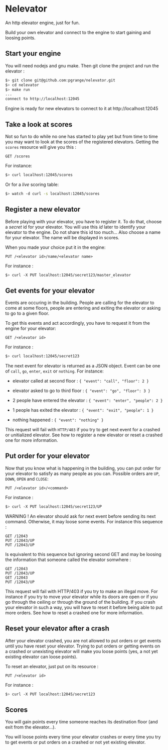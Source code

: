 # Nelevator

An http elevator engine, just for fun.

Build your own elevator and connect to the engine to start gaining and loosing points.

## Start your engine

You will need nodejs and gnu make. Then git clone the project and run the elevator :

```bash
$> git clone git@github.com:pgrange/nelevator.git
$> cd nelevator
$> make run
...
connect to http://localhost:12045
```
Engine is ready for new elevators to connect to it at http://localhost:12045

## Take a look at scores

Not so fun to do while no one has started to play yet but from time to time you may want to look at the scores of the registered elevators. Getting the `scores` resource will give you this :

```
GET /scores
```

For instance:

```bash
$> curl localhost:12045/scores
```

Or for a _live_ scoring table:

```bash
$> watch -d curl -s localhost:12045/scores
```

## Register a new elevator

Before playing with your elevator, you have to register it. To do that, choose a _secret_ id for your elevator. You will use this _id_ later to identify your elevator to the engine. Do not share this id too much... Also choose a name for your elevator. The name will be displayed in scores.

When you made your choice put it in the engine:

```
PUT /<elevator id>/name/<elevator name>
```

For instance :

```bash
$> curl -X PUT localhost:12045/secret123/master_elevator
```

## Get events for your elevator

Events are occuring in the building. People are calling for the elevator to come at some floors, people are entering and exiting the elevator or asking to go to a given floor.

To get this events and act accordingly, you have to request it from the engine for your elevator:

```
GET /<elevator id>
```

For instance :

```bash
$> curl localhost:12045/secret123
```

The next event for elevator is returned as a JSON object. Event can be one of `call`, `go`, `enter`, `exit` or `nothing`. For instance:

* elevator called at second floor : `{ "event": "call", "floor": 2 }`

* elevator asked to go to third floor : `{ "event": "go", "floor": 3 }`

* 2 people have entered the elevator : `{ "event": "enter", "people": 2 }`

* 1 people has exited the elevator : `{ "event": "exit", "people": 1 }`

* nothing happened : `{ "event": "nothing" }`
    
This request will fail with `HTTP/403` if you try to get next event for a crashed or unitialized elevator. See how to register a new elevator or reset a crashed one for more information.

## Put order for your elevator

Now that you know what is happening in the building, you can put order for your elevator to satisfy as many people as you can. Possible orders are `UP`, `DOWN`, `OPEN` and `CLOSE`:

```
PUT /<elevator id>/<command>
```

For instance :

```bash
$> curl -X PUT localhost:12045/secret123/UP
```

WARNING ! An elevator should ask for next event before sending its next command. Otherwise, it may loose some events. For instance this sequence :
```
GET /12043
PUT /12043/UP
PUT /12043/UP
```

Is equivalent to this sequence but ignoring second GET and may be loosing the information that someone called the elevator somwhere :
```
GET /12043
PUT /12043/UP
GET /12043
PUT /12043/UP
```

This request will fail with HTTP/403 if you try to make an illegal move. For instance if you try to move your elevator while its doors are open or if you go through the ceiling or through the ground of the building. If you crash your elevator in such a way, you will have to reset it before being able to put more orders. See how to reset a crashed one for more information.

## Reset your elevator after a crash

After your elevator crashed, you are not allowed to put orders or get events until you have reset your elevator. Trying to put orders or getting events on a crashed or unexisting elevator will make you loose points (yes, a not yet existing elevator can loose points).

To reset an elevator, just put on its resource :

```
PUT /<elevator id>
```

For instance :

```bash
$> curl -X PUT localhost:12045/secret123
```

## Scores

You will gain points every time someone reaches its destination floor (and exit from the elevator...).

You will loose points every time your elevator crashes or every time you try to get events or put orders on a crashed or not yet existing elevator.

